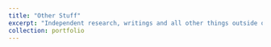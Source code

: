 ```yaml
---
title: "Other Stuff"
excerpt: "Independent research, writings and all other things outside of work"
collection: portfolio
---
```


